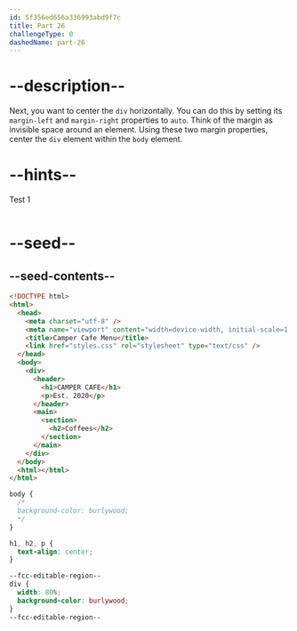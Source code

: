 ```yaml
---
id: 5f356ed656a336993abd9f7c
title: Part 26
challengeType: 0
dashedName: part-26
---
```


# --description--

Next, you want to center the `div` horizontally. You can do this by setting its `margin-left` and `margin-right` properties to `auto`. Think of the margin as invisible space around an element. Using these two margin properties, center the `div` element within the `body` element.

# --hints--

Test 1

```js

```

# --seed--

## --seed-contents--

```html
<!DOCTYPE html>
<html>
  <head>
    <meta charset="utf-8" />
    <meta name="viewport" content="width=device-width, initial-scale=1.0" />
    <title>Camper Cafe Menu</title>
    <link href="styles.css" rel="stylesheet" type="text/css" />
  </head>
  <body>
    <div>
      <header>
        <h1>CAMPER CAFE</h1>
        <p>Est. 2020</p>
      </header>
      <main>
        <section>
          <h2>Coffees</h2>
        </section>
      </main>
    </div>
  </body>
  <html></html>
</html>
```

```css
body {
  /*
  background-color: burlywood;
  */
}

h1, h2, p {
  text-align: center;
}

--fcc-editable-region--
div {
  width: 80%;
  background-color: burlywood;
}
--fcc-editable-region--
```
